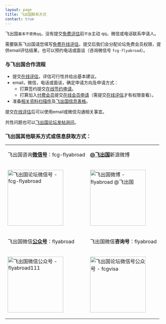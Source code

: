 ```yaml
---
layout: page
title: 飞出国联系方式
contact: true
---
```


飞出国`基本不使用qq`，没有提交<a href="http://pg.flyabroadvisa.com" target="_blank">免费评估</a>前`不会`主动 qq，微信或电话联系申请人。

需要联系飞出国请您填写<a href="http://pg.flyabroadvisa.com" target="_blank">免费在线评估</a>，提交后我们会分配论坛免费会员权限，提供email评估结果，也可以预约电话或面谈（咨询微信号 `fcg-flyabroad`）。

### 与飞出国合作流程

- 提交<a href="http://pg.flyabroadvisa.com" target="_blank">在线评估</a>，评估可行性并给出基本建议。
- email，微信，电话或面谈，确定申请方向及申请方式：
  - 打算签约提交<a href="http://lvshi.flyabroadvisa.com/" target="_blank">在线签约申请</a>。
  - 打算加入<a href="http://bbs.fcgvisa.com/t/topic/9611" target="_blank">付费会员</a>提交<a href="http://member.flyabroadvisa.com/" target="_blank">在线会员申请</a>（需提交<a href="http://pg.flyabroadvisa.com" target="_blank">在线评估</a>才有权限查看）。 
- 准备<a href="http://bbs.fcgvisa.com/t/topic/1751" target="_blank">相关资料扫描件</a>及<a href="http://www.flyabroadvisa.com/dl/info/INFO-skilled-FLYabroad.zip" target="_blank">飞出国信息表格</a>。

提交<a href="http://pg.flyabroadvisa.com" target="_blank">在线评估</a>后可以使用email或微信沟通相关事宜。

共性问题也可以<a href="http://bbs.fcgvisa.com" target="_blank">飞出国论坛发帖询问</a>。

### 飞出国其他联系方式或信息获取方式：

<div class="mobile-side-scroller">
<table>

<tr>
<td><p>飞出国咨询<strong><u>微信号</u></strong>：fcg-flyabroad</td>
<td><p><a href="http://weibo.com/flyabroad" target="_blank" ><strong>@飞出国</strong></a>新浪微博</p></td>
</tr>
<tr>
<td><p><img src="http://kit.flyabroadvisa.com/wxfly/fcg-flyabroad.jpeg" width="180" height="180" border="0" alt="飞出国论坛微信号 - fcg-flyabroad"></p></td>
<td><p><img src="http://kit.flyabroadvisa.com/wb/fly.png" width="180" height="180" border="0" alt="飞出国微博 - flyabroad @飞出国"></p></td>
</tr>

<tr>
<td><p>飞出国微信<strong><u>公众号</u></strong>：flyabroad</p></td>
<td><p>飞出国微信<strong>咨询号</strong>：flyabroad</p></td>
</tr>
<tr>
<td><p><img src="http://kit.flyabroadvisa.com/wxfly/15.jpg" width="180" height="180" border="0" alt="飞出国微信公众号 - flyabroad111"></p></td>
<td><p><img src="http://kit.flyabroadvisa.com/wxfly/fly15.jpg" width="180" height="180" border="0" alt="飞出国论坛微信号公众号 - fcgvisa"></p></td>
</tr>

</table>
</div>

